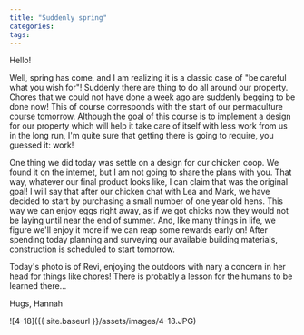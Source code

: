 ```yaml
---
title: "Suddenly spring"
categories:
tags:
---
```


Hello!

Well, spring has come, and I am realizing it is a classic case of "be careful what you wish for"! Suddenly there are thing to do all around our property. Chores that we could not have done a week ago are suddenly begging to be done now! This of course corresponds with the start of our permaculture course tomorrow. Although the goal of this course is to implement a design for our property which will help it take care of itself with less work from us in the long run, I'm quite sure that getting there is going to require, you guessed it: work!

One thing we did today was settle on a design for our chicken coop. We found it on the internet, but I am not going to share the plans with you. That way, whatever our final product looks like, I can claim that was the original goal! I will say that after our chicken chat with Lea and Mark, we have decided to start by purchasing a small number of one year old hens. This way we can enjoy eggs right away, as if we got chicks now they would not be laying until near the end of summer. And, like many things in life, we figure we'll enjoy it more if we can reap some rewards early on! After spending today planning and surveying our available building materials, construction is scheduled to start tomorrow.

Today's photo is of Revi, enjoying the outdoors with nary a concern in her head for things like chores! There is probably a lesson for the humans to be learned there...

Hugs,
Hannah

![4-18]({{ site.baseurl }}/assets/images/4-18.JPG)